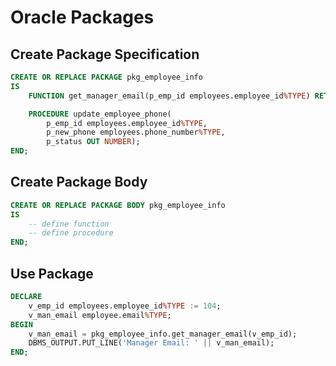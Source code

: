 # Oracle Packages

## Create Package Specification

```sql
CREATE OR REPLACE PACKAGE pkg_employee_info
IS
    FUNCTION get_manager_email(p_emp_id employees.employee_id%TYPE) RETURN VARCHAR2;

    PROCEDURE update_employee_phone(
        p_emp_id employees.employee_id%TYPE,
        p_new_phone employees.phone_number%TYPE,
        p_status OUT NUMBER);
END;
```

## Create Package Body

```sql
CREATE OR REPLACE PACKAGE BODY pkg_employee_info
IS
    -- define function
    -- define procedure
END;
```

## Use Package

```sql
DECLARE
    v_emp_id employees.employee_id%TYPE := 104;
    v_man_email employee.email%TYPE;
BEGIN
    v_man_email = pkg_employee_info.get_manager_email(v_emp_id);
    DBMS_OUTPUT.PUT_LINE('Manager Email: ' || v_man_email);
END;
```

